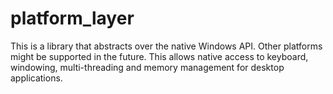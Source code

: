 # platform_layer
This is a library that abstracts over the native Windows API. Other platforms might be supported in the future. This allows native access to keyboard, windowing, multi-threading and memory management for desktop applications.
